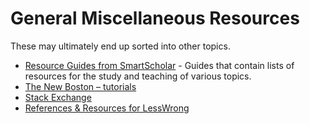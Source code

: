# General Miscellaneous Resources

These may ultimately end up sorted into other topics.

* [Resource Guides from SmartScholar](http://www.smartscholar.com/resource-guides/) - Guides that contain lists of resources for the study and teaching of various topics.
* [The New Boston – tutorials](http://www.thenewboston.org/tutorials.php)
* [Stack Exchange](https://stackexchange.com/sites)
* [References & Resources for LessWrong](http://lesswrong.com/lw/2un/references_resources_for_lesswrong/)
